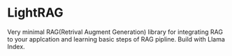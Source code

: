 # LightRAG
Very minimal RAG(Retrival Augment Generation) library for integrating RAG to your applcation and learning basic steps of RAG pipline.
Build with Llama Index.
